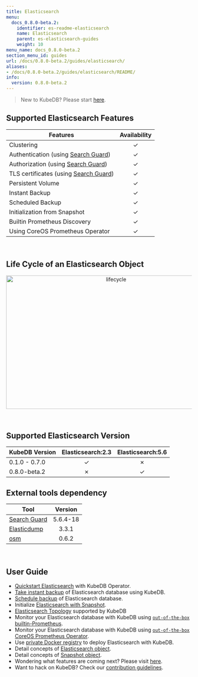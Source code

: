 ```yaml
---
title: Elasticsearch
menu:
  docs_0.8.0-beta.2:
    identifier: es-readme-elasticsearch
    name: Elasticsearch
    parent: es-elasticsearch-guides
    weight: 10
menu_name: docs_0.8.0-beta.2
section_menu_id: guides
url: /docs/0.8.0-beta.2/guides/elasticsearch/
aliases:
- /docs/0.8.0-beta.2/guides/elasticsearch/README/
info:
  version: 0.8.0-beta.2
---
```


> New to KubeDB? Please start [here](/docs/0.8.0-beta.2/concepts/README).

## Supported Elasticsearch Features

|Features                                               |Availability|
|-------------------------------------------------------|:----------:|
|Clustering                                             | &#10003;   |
|Authentication (using [Search Guard](https://github.com/floragunncom/search-guard))   | &#10003;   |
|Authorization (using [Search Guard](https://github.com/floragunncom/search-guard))    | &#10003;   |
|TLS certificates (using [Search Guard](https://github.com/floragunncom/search-guard)) | &#10003;   |
|Persistent Volume                                      | &#10003;   |
|Instant Backup                                         | &#10003;   |
|Scheduled Backup                                       | &#10003;   |
|Initialization from Snapshot                           | &#10003;   |
|Builtin Prometheus Discovery                           | &#10003;   |
|Using CoreOS Prometheus Operator                       | &#10003;   |

<br/>

## Life Cycle of an Elasticsearch Object

<p align="center">
  <img alt="lifecycle"  src="/docs/0.8.0-beta.2/images/elasticsearch/lifecycle.png" width="581" height="362">
</p>

<br/>

## Supported Elasticsearch Version

| KubeDB Version | Elasticsearch:2.3 | Elasticsearch:5.6 |
|----------------|:------------:|:------------:|
| 0.1.0 - 0.7.0  | &#10003;     | &#10007;     |
| 0.8.0-beta.2   | &#10007;     | &#10003;     |

## External tools dependency

|Tool                                                               |Version   |
|-------------------------------------------------------------------|:--------:|
|[Search Guard](https://github.com/floragunncom/search-guard)       | 5.6.4-18 |
|[Elasticdump](https://github.com/taskrabbit/elasticsearch-dump/)   | 3.3.1    |
|[osm](https://github.com/appscode/osm)                             | 0.6.2    |

<br/>

## User Guide

- [Quickstart Elasticsearch](/docs/0.8.0-beta.2/guides/elasticsearch/quickstart/quickstart) with KubeDB Operator.
- [Take instant backup](/docs/0.8.0-beta.2/guides/elasticsearch/snapshot/instant_backup) of Elasticsearch database using KubeDB.
- [Schedule backup](/docs/0.8.0-beta.2/guides/elasticsearch/snapshot/scheduled_backup)  of Elasticsearch database.
- Initialize [Elasticsearch with Snapshot](/docs/0.8.0-beta.2/guides/elasticsearch/initialization/snapshot_source).
- [Elasticsearch Topology](/docs/0.8.0-beta.2/guides/elasticsearch/clustering/topology) supported by KubeDB
- Monitor your Elasticsearch database with KubeDB using [`out-of-the-box` builtin-Prometheus](/docs/0.8.0-beta.2/guides/elasticsearch/monitoring/using-builtin-prometheus).
- Monitor your Elasticsearch database with KubeDB using [`out-of-the-box` CoreOS Prometheus Operator](/docs/0.8.0-beta.2/guides/elasticsearch/monitoring/using-coreos-prometheus-operator).
- Use [private Docker registry](/docs/0.8.0-beta.2/guides/elasticsearch/private-registry/using-private-registry) to deploy Elasticsearch with KubeDB.
- Detail concepts of [Elasticsearch object](/docs/0.8.0-beta.2/concepts/databases/elasticsearch).
- Detail concepts of [Snapshot object](/docs/0.8.0-beta.2/concepts/snapshot).
- Wondering what features are coming next? Please visit [here](/docs/0.8.0-beta.2/roadmap).
- Want to hack on KubeDB? Check our [contribution guidelines](/docs/0.8.0-beta.2/CONTRIBUTING).

